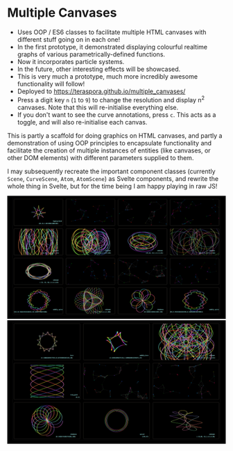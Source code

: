 # Multiple Canvases

- Uses OOP / ES6 classes to facilitate multiple HTML canvases with different stuff going on in each one!
- In the first prototype, it demonstrated displaying colourful realtime graphs of various parametrically-defined functions.
- Now it incorporates particle systems.
- In the future, other interesting effects will be showcased.
- This is very much a prototype, much more incredibly awesome functionality will follow!
- Deployed to https://teraspora.github.io/multiple_canvases/
- Press a digit key `n` (`1` to `9`) to change the resolution and display n<sup>2</sup> canvases.   Note that this will re-initialise everything else.
- If you don't want to see the curve annotations, press `c`.   This acts as a toggle, and will also re-initialise each canvas.

This is partly a scaffold for doing graphics on HTML canvases, and partly a demonstration of using OOP principles to encapsulate functionality and facilitate the creation of multiple instances of entities (like canvases, or other DOM elements) with different parameters supplied to them.

I may subsequently recreate the important component classes (currently `Scene`, `CurveScene`, `Atom`, `AtomScene`) as Svelte components, and rewrite the whole thing in Svelte, but for the time being I am happy playing in raw JS!

![](media/multiple_canvases_screenshot_4.png)
![](media/multiple_canvases_screenshot_a.png)
